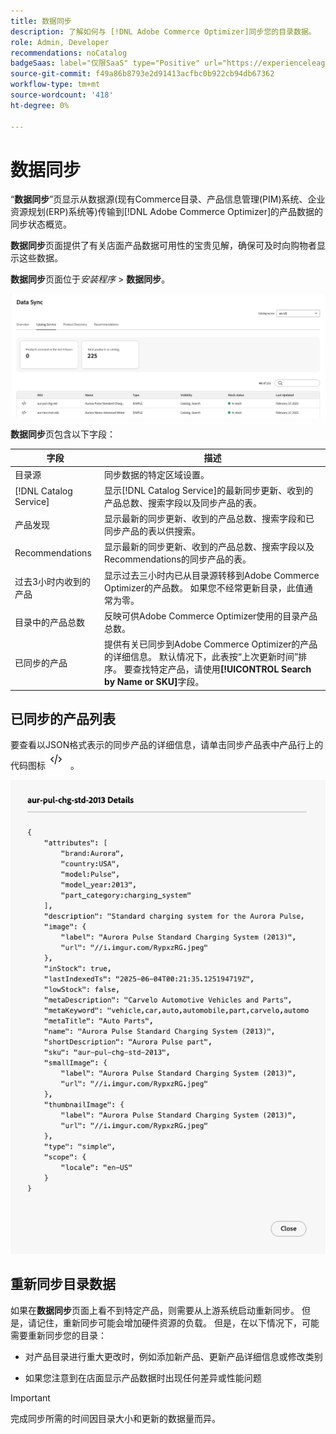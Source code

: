 ```yaml
---
title: 数据同步
description: 了解如何与 [!DNL Adobe Commerce Optimizer]同步您的目录数据。
role: Admin, Developer
recommendations: noCatalog
badgeSaas: label="仅限SaaS" type="Positive" url="https://experienceleague.adobe.com/zh-hans/docs/commerce/user-guides/product-solutions" tooltip="仅适用于Adobe Commerce as a Cloud Service和Adobe Commerce Optimizer项目(Adobe管理的SaaS基础架构)。"
source-git-commit: f49a86b8793e2d91413acfbc0b922cb94db67362
workflow-type: tm+mt
source-wordcount: '418'
ht-degree: 0%

---
```


# 数据同步

“**数据同步**”页显示从数据源(现有Commerce目录、产品信息管理(PIM)系统、企业资源规划(ERP)系统等)传输到[!DNL Adobe Commerce Optimizer]的产品数据的同步状态概览。

**数据同步**&#x200B;页面提供了有关店面产品数据可用性的宝贵见解，确保可及时向购物者显示这些数据。

**数据同步**&#x200B;页面位于&#x200B;*安装程序* > **数据同步**。

![数据同步](../assets/data-sync.png)

**数据同步**&#x200B;页包含以下字段：

| 字段 | 描述 |
|--- |--- |
| 目录源 | 同步数据的特定区域设置。 |
| [!DNL Catalog Service] | 显示[!DNL Catalog Service]的最新同步更新、收到的产品总数、搜索字段以及同步产品的表。 |
| 产品发现 | 显示最新的同步更新、收到的产品总数、搜索字段和已同步产品的表以供搜索。 |
| Recommendations | 显示最新的同步更新、收到的产品总数、搜索字段以及Recommendations的同步产品的表。 |
| 过去3小时内收到的产品 | 显示过去三小时内已从目录源转移到Adobe Commerce Optimizer的产品数。 如果您不经常更新目录，此值通常为零。 |
| 目录中的产品总数 | 反映可供Adobe Commerce Optimizer使用的目录产品总数。 |
| 已同步的产品 | 提供有关已同步到Adobe Commerce Optimizer的产品的详细信息。 默认情况下，此表按“上次更新时间”排序。 要查找特定产品，请使用&#x200B;**[!UICONTROL Search by Name or SKU]**&#x200B;字段。 |

## 已同步的产品列表

要查看以JSON格式表示的同步产品的详细信息，请单击同步产品表中产品行上的代码图标![代码链接](../assets/data-sync-details.png)。

![同步产品详细信息](../assets/synced-products.png)

## 重新同步目录数据

如果在&#x200B;**数据同步**&#x200B;页面上看不到特定产品，则需要从上游系统启动重新同步。 但是，请记住，重新同步可能会增加硬件资源的负载。 但是，在以下情况下，可能需要重新同步您的目录：

- 对产品目录进行重大更改时，例如添加新产品、更新产品详细信息或修改类别

- 如果您注意到在店面显示产品数据时出现任何差异或性能问题

>[!IMPORTANT]
>
>完成同步所需的时间因目录大小和更新的数据量而异。
